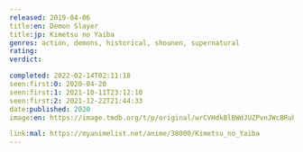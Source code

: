 ```yaml
---
released: 2019-04-06
title:en: Demon Slayer
title:jp: Kimetsu no Yaiba
genres: action, demons, historical, shounen, supernatural
rating:
verdict:

completed: 2022-02-14T02:11:18
seen:first:0: 2020-04-20
seen:first:1: 2021-10-11T23:12:10
seen:first:2: 2021-12-22T21:44:33
date:published: 2020
image:en: https://image.tmdb.org/t/p/original/wrCVHdkBlBWdJUZPvnJWcBRuhSY.jpg

link:mal: https://myanimelist.net/anime/38000/Kimetsu_no_Yaiba
---
```

